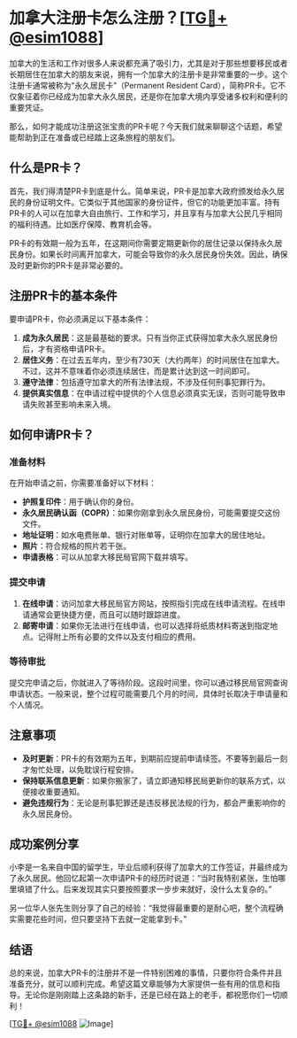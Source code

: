 # 加拿大注册卡怎么注册？[[TG💪+ @esim1088](https://t.me/s/esim1088)]

加拿大的生活和工作对很多人来说都充满了吸引力，尤其是对于那些想要移民或者长期居住在加拿大的朋友来说，拥有一个加拿大的注册卡是非常重要的一步。这个注册卡通常被称为“永久居民卡”（Permanent Resident Card），简称PR卡。它不仅象征着你已经成为加拿大永久居民，还是你在加拿大境内享受诸多权利和便利的重要凭证。

那么，如何才能成功注册这张宝贵的PR卡呢？今天我们就来聊聊这个话题，希望能帮助到正在准备或已经踏上这条旅程的朋友们。

## 什么是PR卡？

首先，我们得清楚PR卡到底是什么。简单来说，PR卡是加拿大政府颁发给永久居民的身份证明文件。它类似于其他国家的身份证件，但它的功能更加丰富。持有PR卡的人可以在加拿大自由旅行、工作和学习，并且享有与加拿大公民几乎相同的福利待遇。比如医疗保障、教育机会等。

PR卡的有效期一般为五年，在这期间你需要定期更新你的居住记录以保持永久居民身份。如果长时间离开加拿大，可能会导致你的永久居民身份失效。因此，确保及时更新你的PR卡是非常必要的。

## 注册PR卡的基本条件

要申请PR卡，你必须满足以下基本条件：

1. **成为永久居民**：这是最基础的要求。只有当你正式获得加拿大永久居民身份后，才有资格申请PR卡。
2. **居住义务**：在过去五年内，至少有730天（大约两年）的时间居住在加拿大。不过，这并不意味着你必须连续居住，而是累计达到这一时间即可。
3. **遵守法律**：包括遵守加拿大的所有法律法规，不涉及任何刑事犯罪行为。
4. **提供真实信息**：在申请过程中提供的个人信息必须真实无误，否则可能导致申请失败甚至影响未来入境。

## 如何申请PR卡？

### 准备材料

在开始申请之前，你需要准备好以下材料：

- **护照复印件**：用于确认你的身份。
- **永久居民确认函（COPR）**：如果你刚拿到永久居民身份，可能需要提交这份文件。
- **地址证明**：如水电费账单、银行对账单等，证明你在加拿大的居住地址。
- **照片**：符合规格的照片若干张。
- **申请表格**：可以从加拿大移民局官网下载并填写。

### 提交申请

1. **在线申请**：访问加拿大移民局官方网站，按照指引完成在线申请流程。在线申请通常会更快捷方便，而且可以随时跟踪进度。
2. **邮寄申请**：如果你无法进行在线申请，也可以选择将纸质材料寄送到指定地点。记得附上所有必要的文件以及支付相应的费用。

### 等待审批

提交完申请之后，你就进入了等待阶段。这段时间里，你可以通过移民局官网查询申请状态。一般来说，整个过程可能需要几个月的时间，具体时长取决于申请量和个人情况。

## 注意事项

- **及时更新**：PR卡的有效期为五年，到期前应提前申请续签。不要等到最后一刻才匆忙处理，以免耽误行程安排。
- **保持联系信息更新**：如果你搬家了，请立即通知移民局更新你的联系方式，以便接收重要通知。
- **避免违规行为**：无论是刑事犯罪还是违反移民法规的行为，都会严重影响你的永久居民身份。

## 成功案例分享

小李是一名来自中国的留学生，毕业后顺利获得了加拿大的工作签证，并最终成为了永久居民。他回忆起第一次申请PR卡的经历时说道：“当时我特别紧张，生怕哪里填错了什么。后来发现其实只要按照要求一步步来就好，没什么太复杂的。”

另一位华人张先生则分享了自己的经验：“我觉得最重要的是耐心吧，整个流程确实需要花些时间，但只要坚持下去就一定能拿到卡。”

## 结语

总的来说，加拿大PR卡的注册并不是一件特别困难的事情，只要你符合条件并且准备充分，就可以顺利完成。希望这篇文章能够为大家提供一些有用的信息和指导。无论你是刚刚踏上这条路的新手，还是已经在路上的老手，都祝愿你们一切顺利！

[[TG💪+ @esim1088](https://t.me/s/esim1088) ![Image](https://i.postimg.cc/4NQfJmqS/Snipaste-2025-05-13-00-14-12.png)]